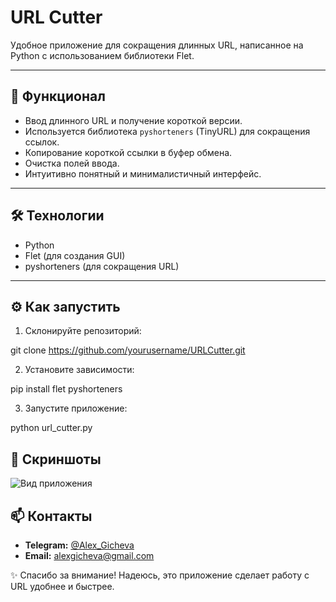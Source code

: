 # URL Cutter

Удобное приложение для сокращения длинных URL, написанное на Python с использованием библиотеки Flet.

---

## 🚀 Функционал

- Ввод длинного URL и получение короткой версии.
- Используется библиотека `pyshorteners` (TinyURL) для сокращения ссылок.
- Копирование короткой ссылки в буфер обмена.
- Очистка полей ввода.
- Интуитивно понятный и минималистичный интерфейс.

---

## 🛠 Технологии

- Python  
- Flet (для создания GUI)  
- pyshorteners (для сокращения URL)  

---

## ⚙️ Как запустить

1. Склонируйте репозиторий:  

git clone https://github.com/yourusername/URLCutter.git

2. Установите зависимости:

pip install flet pyshorteners

3. Запустите приложение:

python url_cutter.py

## 📸 Скриншоты

![Вид приложения]([https://i.ibb.co/LXN1Z5dq/app.png])

## 📫 Контакты

* **Telegram:** [@Alex\_Gicheva](https://t.me/Alex_Gicheva)
* **Email:** [alexgicheva@gmail.com](mailto:alexgicheva@gmail.com)

✨ Спасибо за внимание! Надеюсь, это приложение сделает работу с URL удобнее и быстрее.
